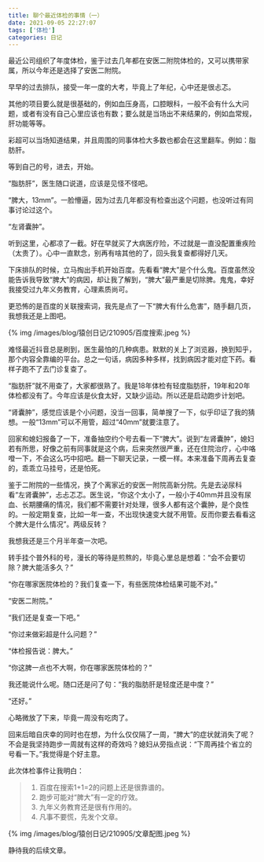 ```yaml
---
title: 聊个最近体检的事情（一）
date: 2021-09-05 22:27:07
tags: ['体检']
categories: 日记
---
```


最近公司组织了年度体检，鉴于过去几年都在安医二附院体检的，又可以携带家属，所以今年还是选择了安医二附院。

早早的过去排队，接受一年一度的大考，毕竟上了年纪，心中还是很忐忑。

其他的项目要么就是很基础的，例如血压身高，口腔眼科，一般不会有什么大问题，或者有没有自己心里应该也有数；要么就是当场出不来结果的，例如血常规，肝功能等等。

彩超可以当场知道结果，并且周围的同事体检大多数也都会在这里翻车。例如：脂肪肝。

等到自己的号，进去，开始。

<!--more-->

“脂肪肝”，医生随口说道，应该是见怪不怪吧。

“脾大，13mm”。一脸懵逼，因为过去几年都没有检查出这个问题，也没听过有同事讨论过这个。

“左肾囊肿”。

听到这里，心都凉了一截。好在早就买了大病医疗险，不过就是一直没配置重疾险（太贵了）。心中一直默念，别再有啥其他的了，回头我复查都得好几天。

下床排队的时候，立马掏出手机开始百度。先看看“脾大”是个什么鬼。百度虽然没能告诉我导致“脾大”的病因，却让我了解到，“脾大”最严重是切除脾。鬼鬼，幸好我接受过九年义务教育，心理素质尚可。

更恐怖的是百度的关联搜索词，我先是点了一下“脾大有什么危害”，随手翻几页，我想我还是上图吧。

{% img /images/blog/猿创日记/210905/百度搜索.jpeg %}


难怪最近抖音总是刷到，医生最怕的几种病患。默默的关上了浏览器，换到知乎，那个内容全靠编的平台。总之一句话，病因多种多样，找到病因才能对症下药。看样子跑不了去门诊复查了。

“脂肪肝”就不用查了，大家都很熟了。我是18年体检有轻度脂肪肝，19年和20年体检都没有了。今年应该是伙食太好，又缺少运动。所以还是启动跑步计划吧。

“肾囊肿”，感觉应该是个小问题，没当一回事，简单搜了一下，似乎印证了我的猜想。一般“13mm”可以不用管，超过“40mm”就要注意了。

回家和媳妇报备了一下，准备抽空约个号去看一下“脾大”。说到“左肾囊肿”，媳妇若有所思，好像之前有同事就是这个病，后来突然很严重，还在住院治疗，心中咯噔一下，不会这么巧中招吧。翻一下聊天记录，一模一样。本来准备下周再去复查的，乖乖立马挂号，还是怕死。

鉴于二附院的一些情况，换了个离家近的安医一附院高新分院。先是去泌尿科看“左肾囊肿”，忐忐忑忑。医生说，“你这个太小了，一般小于40mm并且没有尿血、长期腰痛的情况，我们都不需要针对处理，很多人都有这个囊肿，是个良性的。一般定期复查，比如一年一查，不出现快速变大就不用管。反而你要去看看这个脾大是什么情况”。两级反转？

我想我还是三个月半年查一次吧。

转手挂个普外科的号，漫长的等待是煎熬的，毕竟心里总是想着：“会不会要切除？脾大能活多久？”

“你在哪家医院体检的？我们复查一下，有些医院体检结果可能不对。”

“安医二附院。”

“我们还是复查一下吧。”

“你过来做彩超是什么问题？”

“体检报告说：脾大。”

“你这脾一点也不大啊，你在哪家医院体检的？”

我还能说什么呢。随口还是问了句：“我的脂肪肝是轻度还是中度？”

“还好。”

心略微放了下来，毕竟一周没有吃肉了。

回来后暗自庆幸的同时也在想，为什么仅仅隔了一周，“脾大”的症状就消失了呢？不会是我坚持跑步一周就有这样的奇效吗？媳妇从旁指点说：“下周再挂个省立的号看一下。”我觉得是个好主意。

此次体检事件让我明白：

>1. 百度在搜索1+1=2的问题上还是很靠谱的。
>2. 跑步可能对“脾大”有一定的疗效。
>3. 九年义务教育还是很有作用的。
>4. 凡事不要慌，先发个文章。

{% img /images/blog/猿创日记/210905/文章配图.jpeg %}

静待我的后续文章。